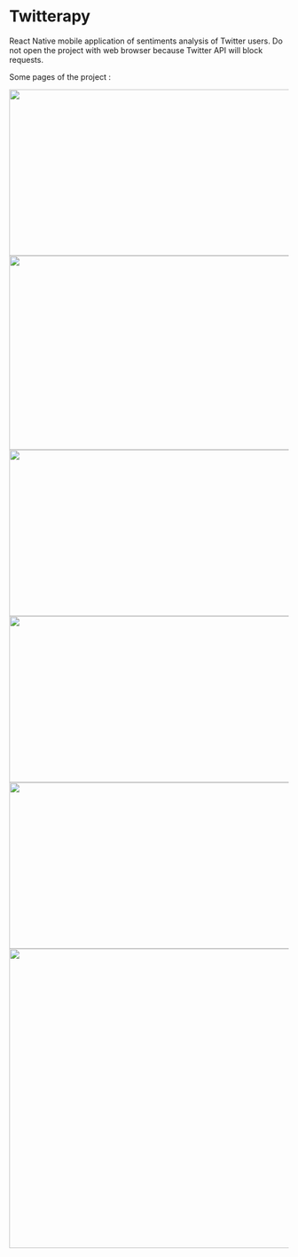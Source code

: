 # Twitterapy
React Native mobile application of sentiments analysis of Twitter users.
Do not open the project with web browser because Twitter API will block requests.

Some pages of the project :

<img src="https://user-images.githubusercontent.com/58434964/132579906-5d4b8b33-07ba-4c93-aa12-c2fe6d3ba078.png"  width="600" height="300" />
<img src="https://user-images.githubusercontent.com/58434964/132579904-2381421d-3d6c-4f8c-abb7-7ea40d4f1d4f.png"  width="600" height="350" />
<img src="https://user-images.githubusercontent.com/58434964/132580796-de00a321-53ec-460e-ab4d-e1dd345e600c.png"  width="600" height="300" />
<img src="https://user-images.githubusercontent.com/58434964/132579905-2d2cbf93-90d4-4d46-aea6-2ef7bba3134c.png"  width="600" height="300" />
<img src="https://user-images.githubusercontent.com/58434964/132579897-694792ab-d46c-4c2a-869e-da8dd9bba7e9.png"  width="600" height="300" />
<img src="https://user-images.githubusercontent.com/58434964/132579902-a5b3043f-938c-4373-87ab-d0d4f205c8d0.png"  width="600" height="540" />


